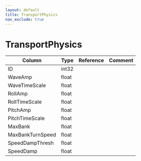 ```yaml
---
layout: default
title: TransportPhysics
nav_exclude: true
---
```

# TransportPhysics

| Column | Type | Reference | Comment |
|--------|------|-----------|---------|
|ID|int32|||
|WaveAmp|float|||
|WaveTimeScale|float|||
|RollAmp|float|||
|RollTimeScale|float|||
|PitchAmp|float|||
|PitchTimeScale|float|||
|MaxBank|float|||
|MaxBankTurnSpeed|float|||
|SpeedDampThresh|float|||
|SpeedDamp|float|||
